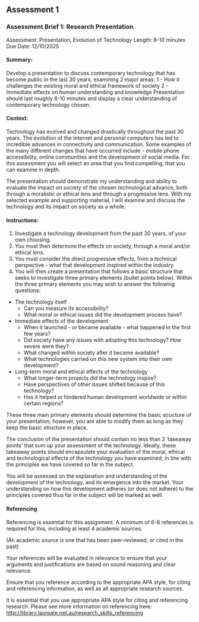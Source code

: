 ## Assessment 1
### Assessment Brief 1: **Research Presentation** 
Assessment: Presentation, Evolution of Technology
Length: 8-10 minutes
Due Date: 12/10/2025

#### Summary: 
Develop a presentation to discuss contemporary technology that has become public in the last 30 years, examining 2 major areas:
1 - How it challenges the existing moral and ethical framework of society
2 - Immediate effects on human understanding and knowledge
Presentation should last roughly 8-10 minutes and display a clear understanding of contemporary technology chosen.

#### Context:
Technology has evolved and changed drastically throughout the past 30 years. The evolution of the Internet and personal computers has led to incredible advances in connectivity and communication. Some examples of the many different changes that have occurred include - mobile phone accessibility, online communities and the development of social media. For this assessment you will select an area that you find compelling, that you can examine in depth.

The presentation should demonstrate my understanding and ability to evaluate the impact on society of the chosen technological advance, both through a moralistic or ethical lens and through a progressive lens. With my selected example and supporting material, I will examine and discuss the technology and its impact on society as a whole.

#### Instructions:
1. Investigate a technology development from the past 30 years, of your own choosing.
2. You must then determine the effects on society, through a moral and/or ethical lens.
3. You must consider the direct progressive effects, from a technical perspective - what that development inspired within the industry.
4. You will then create a presentation that follows a basic structure that seeks to investigate three primary elements (bullet points below). Within the three primary elements you may wish to answer the following questions:
- The technology itself
    - Can you measure its accessibility?
    - What moral or ethical issues did the development process have?
- Immediate effects of the development
    - When it launched - or became available - what happened in the first few years?
    - Did society have any issues with adopting this technology? How severe were they?
    - What changed within society after it became available?
    - What technologies carried on this new system into their own development?
- Long-term moral and ethical effects of the technology
    - What longer-term projects did the technology inspire?
    - Have perspectives of other issues shifted because of this technology?
    - Has it helped or hindered human development worldwide or within certain regions?

These three main primary elements should determine the basic structure of your presentation; however, you are able to modify them as long as they keep the basic structure in place.

The conclusion of the presentation should contain no less than 2 ‘takeaway points’ that sum up your assessment of the technology. Ideally, these takeaway points should encapsulate your evaluation of the moral, ethical and technological effects of the technology you have examined, in line with the principles we have covered so far in the subject.

You will be assessed on the explanation and understanding of the development of the technology, and its emergence into the market. Your understanding on how this development adheres (or does not adhere) to the principles covered thus far in the subject will be marked as well.

#### Referencing
Referencing is essential for this assignment. A minimum of 6-8 references is required for this, including at least 4 academic sources. 

(An academic source is one that has been peer-reviewed, or cited in the past)

Your references will be evaluated in relevance to ensure that your arguments and justifications are based on sound reasoning and clear relevance.

Ensure that you reference according to the appropriate APA style, for citing and referencing information, as well as all appropriate research sources.

It is essential that you use appropriate APA style for citing and referencing research. Please see more information on referencing here: http://library.laureate.net.au/research_skills_referencing